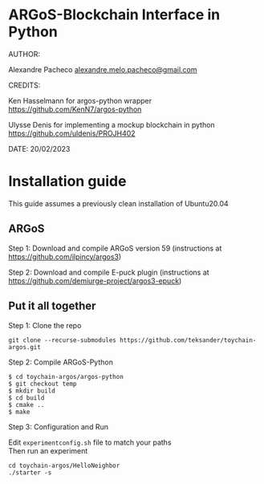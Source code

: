 # ARGoS-Blockchain Interface in Python

AUTHOR: 

Alexandre Pacheco  <alexandre.melo.pacheco@gmail.com>

CREDITS:

Ken Hasselmann for argos-python wrapper <https://github.com/KenN7/argos-python>

Ulysse Denis for implementing a mockup blockchain in python <https://github.com/uldenis/PROJH402>

DATE: 20/02/2023


# Installation guide
This guide assumes a previously clean installation of Ubuntu20.04

## ARGoS

Step 1: Download and compile ARGoS version 59 
(instructions at https://github.com/ilpincy/argos3)

Step 2: Download and compile E-puck plugin 
(instructions at https://github.com/demiurge-project/argos3-epuck)

## Put it all together

Step 1: Clone the repo

```git clone --recurse-submodules https://github.com/teksander/toychain-argos.git```

Step 2: Compile ARGoS-Python

```
$ cd toychain-argos/argos-python
$ git checkout temp
$ mkdir build
$ cd build
$ cmake ..
$ make
```

Step 3: Configuration and Run

Edit ```experimentconfig.sh``` file to match your paths\
Then run an experiment

```
cd toychain-argos/HelloNeighbor
./starter -s
```
